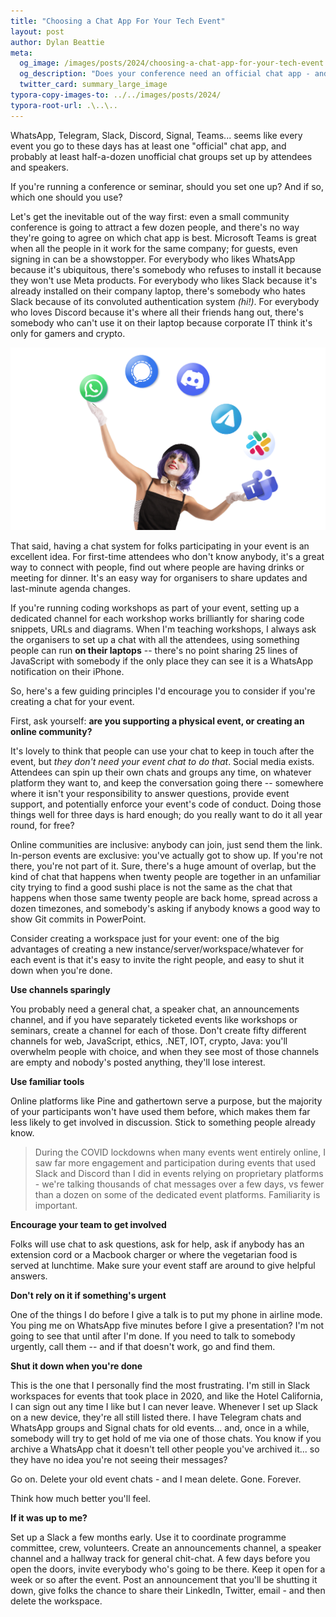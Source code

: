 ```yaml
---
title: "Choosing a Chat App For Your Tech Event"
layout: post
author: Dylan Beattie
meta:
  og_image: /images/posts/2024/choosing-a-chat-app-for-your-tech-event.jpg
  og_description: "Does your conference need an official chat app - and how do you choose which one to use?"
  twitter_card: summary_large_image
typora-copy-images-to: ../../images/posts/2024/
typora-root-url: .\..\..
---
```


WhatsApp, Telegram, Slack, Discord, Signal, Teams... seems like every event you go to these days has at least one "official" chat app, and probably at least half-a-dozen unofficial chat groups set up by attendees and speakers. 

If you're running a conference or seminar, should you set one up? And if so, which one should you use?

Let's get the inevitable out of the way first: even a small community conference is going to attract a few dozen people, and there's no way they're going to agree on which chat app is best. Microsoft Teams is great when all the people in it work for the same company; for guests, even signing in can be a showstopper. For everybody who likes WhatsApp because it's ubiquitous, there's somebody who refuses to install it because they won't use Meta products. For everybody who likes Slack because it's already installed on their company laptop, there's somebody who hates Slack because of its convoluted authentication system *(hi!)*. For everybody who loves Discord because it's where all their friends hang out, there's somebody who can't use it on their laptop because corporate IT think it's only for gamers and crypto.

<img src="/images/posts/2024/image-20240118122057910.png" alt="image-20240118122057910" style="zoom:50%;" title="chat apps: definitely not a total clown show" alt="a woman in clown make-up juggling icons for popular chat systems - WhatsApp, Signal, Discord, Telegram, Slack, Teams" />

That said, having a chat system for folks participating in your event is an excellent idea. For first-time attendees who don't know anybody, it's a great way to connect with people, find out where people are having drinks or meeting for dinner. It's an easy way for organisers to share updates and last-minute agenda changes.

If you're running coding workshops as part of your event, setting up a dedicated channel for each workshop works brilliantly for sharing code snippets, URLs and diagrams. When I'm teaching workshops, I always ask the organisers to set up a chat with all the attendees, using something people can run **on their laptops** -- there's no point sharing 25 lines of JavaScript with somebody if the only place they can see it is a WhatsApp notification on their iPhone.

So, here's a few guiding principles I'd encourage you to consider if you're creating a chat for your event.

First, ask yourself: **are you supporting a physical event, or creating an online community?**

It's lovely to think that people can use your chat to keep in touch after the event, but *they don't need your event chat to do that*. Social media exists. Attendees can spin up their own chats and groups any time, on whatever platform they want to, and keep the conversation going there -- somewhere where it isn't your responsibility to answer questions, provide event support, and potentially enforce your event's code of conduct. Doing those things well for three days is hard enough; do you really want to do it all year round, for free?

Online communities are inclusive: anybody can join, just send them the link. In-person events are exclusive: you've actually got to show up. If you're not there, you're not part of it. Sure, there's a huge amount of overlap, but the kind of chat that happens when twenty people are together in an unfamiliar city trying to find a good sushi place is not the same as the chat that happens when those same twenty people are back home, spread across a dozen timezones, and somebody's asking if anybody knows a good way to show Git commits in PowerPoint.

Consider creating a workspace just for your event: one of the big advantages of creating a new instance/server/workspace/whatever for each event is that it's easy to invite the right people, and easy to shut it down when you're done.

**Use channels sparingly**

You probably need a general chat, a speaker chat, an announcements channel, and if you have separately ticketed events like workshops or seminars, create a channel for each of those. Don't create fifty different channels for web, JavaScript, ethics, .NET, IOT, crypto, Java: you'll overwhelm people with choice, and when they see most of those channels are empty and nobody's posted anything, they'll lose interest.

**Use familiar tools**

Online platforms like Pine and gathertown serve a purpose, but the majority of your participants won't have used them before, which makes them far less likely to get involved in discussion. Stick to something people already know.

>  During the COVID lockdowns when many events went entirely online, I saw far more engagement and participation during events that used Slack and Discord than I did in events relying on proprietary platforms - we're talking thousands of chat messages over a few days, vs fewer than a dozen on some of the dedicated event platforms. Familiarity is important.

**Encourage your team to get involved**

Folks will use chat to ask questions, ask for help, ask if anybody has an extension cord or a Macbook charger or where the vegetarian food is served at lunchtime. Make sure your event staff are around to give helpful answers.

**Don't rely on it if something's urgent**

One of the things I do before I give a talk is to put my phone in airline mode. You ping me on WhatsApp five minutes before I give a presentation? I'm not going to see that until after I'm done. If you need to talk to somebody urgently, call them -- and if that doesn't work, go and find them.

**Shut it down when you're done**

This is the one that I personally find the most frustrating. I'm still in Slack workspaces for events that took place in 2020, and like the Hotel California, I can sign out any time I like but I can never leave. Whenever I set up Slack on a new device, they're all still listed there. I have Telegram chats and WhatsApp groups and Signal chats for old events... and, once in a while, somebody will try to get hold of me via one of those chats. You know if you archive a WhatsApp chat it doesn't tell other people you've archived it... so they have no idea you're not seeing their messages? 

Go on. Delete your old event chats - and I mean delete. Gone. Forever.

Think how much better you'll feel.

**If it was up to me?**

Set up a Slack a few months early. Use it to coordinate programme committee, crew, volunteers. Create an announcements channel, a speaker channel and a hallway track for general chit-chat. A few days before you open the doors, invite everybody who's going to be there. Keep it open for a week or so after the event. Post an announcement that you'll be shutting it down, give folks the chance to share their LinkedIn, Twitter, email - and then delete the workspace.











